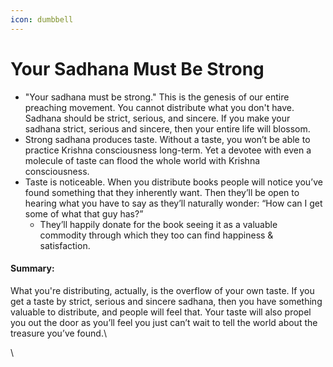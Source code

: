 ```yaml
---
icon: dumbbell
---
```


# Your Sadhana Must Be Strong

* "Your sadhana must be strong." This is the genesis of our entire preaching movement. You cannot distribute what you don't have. Sadhana should be strict, serious, and sincere. If you make your sadhana strict, serious and sincere, then your entire life will blossom.&#x20;
* Strong sadhana produces taste. Without a taste, you won’t be able to practice Krishna consciousness long-term. Yet a devotee with even a molecule of taste can flood the whole world with Krishna consciousness.
* Taste is noticeable. When you distribute books people will notice you’ve found something that they inherently want. Then they’ll be open to hearing what you have to say as they’ll naturally wonder: “How can I get some of what that guy has?”
  * They’ll happily donate for the book seeing it as a valuable commodity through which they too can find happiness & satisfaction.

#### Summary:&#x20;

What you're distributing, actually, is the overflow of your own taste. If you get a taste by strict, serious and sincere sadhana, then you have something valuable to distribute, and people will feel that. Your taste will also propel you out the door as you’ll feel you just can’t wait to tell the world about the treasure you’ve found.\


\
